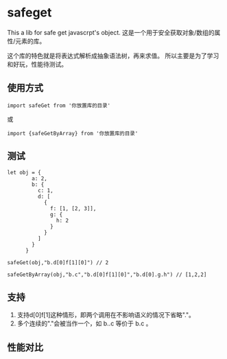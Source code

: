 # safeget
This a lib for safe get javascrpt's object.
这是一个用于安全获取对象/数组的属性/元素的库。

这个库的特色就是将表达式解析成抽象语法树，再来求值。
所以主要是为了学习和好玩，性能待测试。

## 使用方式

```import safeGet from '你放置库的目录'```

或

```import {safeGetByArray} from '你放置库的目录'```
## 测试
```
let obj = {
        a: 2,
        b: {
          c: 1,
          d: [
            {
              f: [1, [2, 3]],
              g: {
                h: 2
              }
            }
          ]
        }
      }
```

```
safeGet(obj,"b.d[0]f[1][0]") // 2

safeGetByArray(obj,"b.c","b.d[0]f[1][0]","b.d[0].g.h") // [1,2,2]
```
## 支持

1. 支持d[0]f[1]这种情形，即两个调用在不影响语义的情况下省略"."。
2. 多个连续的"."会被当作一个，如 b..c 等价于 b.c 。

## 性能对比

